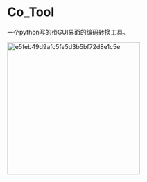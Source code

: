 # Co_Tool
一个python写的带GUI界面的编码转换工具。

<img width="306" alt="e5feb49d9afc5fe5d3b5bf72d8e1c5e" src="https://user-images.githubusercontent.com/83812544/128183791-a2a2105c-3b90-4cdc-8277-862dadf5e0fc.png">
